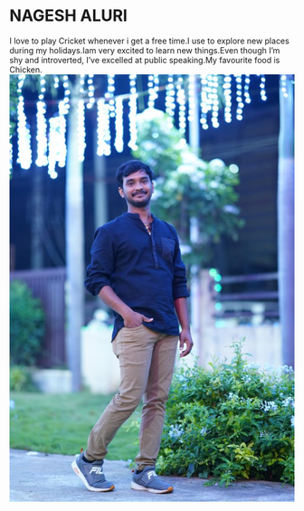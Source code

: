 # NAGESH ALURI

I love to play Cricket whenever i get a free time.I use to explore new places during my holidays.Iam very excited to learn new things.Even though I’m shy and introverted, I’ve excelled at public speaking.My favourite food is Chicken.
![My picture](Image.jpeg)
